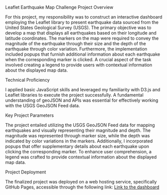 
Leaflet Earthquake Map Challenge Project Overview

For this project, my responsibility was to construct an interactive dashboard employing the Leaflet library to present earthquake data sourced from the United States Geological Survey (USGS). The primary objective was to develop a map that displays all earthquakes based on their longitude and latitude coordinates. The markers on the map were required to convey the magnitude of the earthquake through their size and the depth of the earthquake through color variation. Furthermore, the implementation included popups that furnish additional information about each earthquake when the corresponding marker is clicked. A crucial aspect of the task involved creating a legend to provide users with contextual information about the displayed map data.

Technical Proficiency

I applied basic JavaScript skills and leveraged my familiarity with D3.js and Leaflet libraries to execute the project successfully. A fundamental understanding of geoJSON and APIs was essential for effectively working with the USGS GeoJSON Feed data.

Key Project Parameters

The project entailed utilizing the USGS GeoJSON Feed data for mapping earthquakes and visually representing their magnitude and depth. The magnitude was represented through marker size, while the depth was indicated by color variations in the markers. Additionally, I incorporated popups that offer supplementary details about each earthquake upon clicking the corresponding marker. To enhance user comprehension, a legend was crafted to provide contextual information about the displayed map data.

Project Deployment

The finalized project was deployed on a web hosting service, specifically GitHub Pages, accessible through the following link: [Link to the dashboard](https://arnawutu.github.io/leaflet-challenge/)






